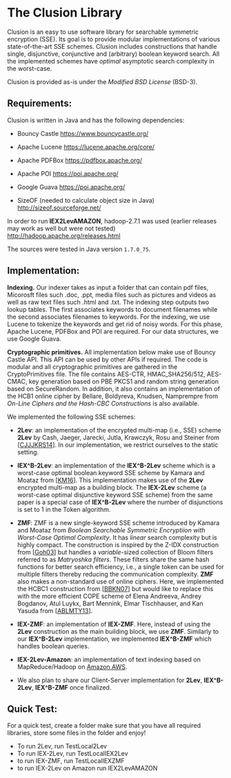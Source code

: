 # The Clusion Library

Clusion is an easy to use software library for searchable symmetric encryption
(SSE). Its goal is to provide modular implementations of various
state-of-the-art SSE schemes. Clusion includes constructions that handle
single, disjunctive, conjunctive and (arbitrary) boolean keyword search.  All
the implemented schemes have *optimal* asymptotic search complexity in the
worst-case.  

Clusion is provided as-is under the *Modified BSD License* (BSD-3). 


## Requirements:
Clusion is written in Java and has the following dependencies:

+ Bouncy Castle					https://www.bouncycastle.org/

+ Apache Lucene					https://lucene.apache.org/core/

+ Apache PDFBox					https://pdfbox.apache.org/

+ Apache POI					https://poi.apache.org/

+ Google Guava					https://poi.apache.org/

+ SizeOF (needed to calculate object size in Java)	http://sizeof.sourceforge.net/

In order to run **IEX2LevAMAZON**, hadoop-2.7.1 was used (earlier releases may work
as well but were not tested) http://hadoop.apache.org/releases.html

The sources were tested in Java version `1.7.0_75`.


## Implementation:


**Indexing.** Our indexer takes as input a folder that can contain pdf files,
Micorosft files such .doc, .ppt, media files such as pictures and videos as
well as raw text files such .html and .txt. The indexing step outputs two
lookup tables. The first associates keywords to document filenames while the
second associates filenames to keywords. For the indexing, we use Lucene to
tokenize the keywords and get rid of noisy words.  For this phase, Apache
Lucene, PDFBox and POI are required. For our data structures, we use Google
Guava.

**Cryptographic primitives.** All implementation below make use of Bouncy
Castle API. This API can be used by other APIs if required. The code is modular
and all cryptographic primitives are gathered in the CryptoPrimitives file.
The file contains AES-CTR, HMAC_SHA256/512, AES-CMAC, key generation based on
PBE PKCS1 and random string generation based on SecureRandom.  In addition, it
also contains an  implementation of the HCB1 online cipher by Bellare,
Boldyreva, Knudsen, Namprempre from *On-Line Ciphers and the Hash-CBC
Constructions* is also available. 


We implemented the following SSE schemes:

+ **2Lev**:  an implementation of the encrypted multi-map (i.e., SSE) scheme
  **2Lev** by Cash, Jaeger, Jarecki, Jutla, Krawczyk, Rosu and Steiner from
\[[CJJJKRS14][CJJJKRS14]]\. In our implementation,
we restrict ourselves to the static setting. 

+ **IEX^B-2Lev**: an implementation of the **IEX^B-2Lev** scheme which is a
  worst-case optimal boolean keyword  SSE scheme by Kamara and Moataz from
\[[KM16][KM16]\].  This implementation makes use of the **2Lev** encrypted
multi-map as a building block.  The **IEX-2Lev** scheme (a worst-case optimal
disjunctive keyword SSE scheme) from the same paper is a special case of
**IEX^B-2Lev** where the number of disjunctions is set to 1 in the Token
algorithm.  

+ **ZMF**: ZMF is a new single-keyword SSE scheme
  introduced by Kamara and Moataz from *Boolean Searchable Symmetric
Encryptiion with Worst-Case Optimal Complexity*. It has *linear* search
complexity but is highly compact. The construction is inspired by  the Z-IDX
construction from \[[Goh03][Goh03]\] but handles
a *variable*-sized collection of Bloom filters referred to as *Matryoshka
filters*. These  filters share the same hash functions for better search
efficiency, i.e., a single token can be used for multiple filters thereby
reducing the communication complexity. **ZMF** also makes a non-standard use of
online ciphers.  Here, we implemented the HCBC1 construction from
\[[BBKN07][BBKN07]\] but would like to replace this with the more efficient COPE
scheme of Elena Andreeva, Andrey Bogdanov, Atul Luykx, Bart Mennink, Elmar
Tischhauser, and Kan Yasuda from \[[ABLMTY13][ABLMTY13]\]. 

+ **IEX-ZMF**: an implementation of **IEX-ZMF**. Here, instead of using the **2Lev** construction as the main building block, we use **ZMF**. Similarly to our **IEX^B-2Lev** implementation,
we implemented **IEX^B-ZMF** which handles boolean queries. 

+ **IEX-2Lev-Amazon**: an implementation of text indexing based on MapReduce/Hadoop
on [Amazon AWS](https://aws.amazon.com/fr/). 

+ We also plan to share our Client-Server implementation for **2Lev**, **IEX^B-2Lev**, **IEX^B-ZMF** once finalized. 

## Quick Test:

For a quick test, create a folder make sure that you have all required
libraries, store some files in the folder and enjoy!

+ To run 2Lev, run TestLocal2Lev
+ To run IEX-2Lev, run TestLocalIEX2Lev
+ to run IEX-ZMF, run TestLocalIEXZMF
+ to run IEX-2Lev on Amazon run IEX2LevAMAZON



[CJJJKRS14]: https://eprint.iacr.org/2014/853.pdf "Dynamic Searchable Encryption in Very-Large Databases: Data Structures and Implementation"
[KM16]: https://eprint.iacr.org/2014/853.pdf "Boolean Searchable Symmetric Encryption with Worst-Case Optimal Complexity"
[Goh03]: https://eprint.iacr.org/2003/216.pdf "Secure Indexes"
[ABLMTY13]: https://eprint.iacr.org/2013/790.pdf "Parallelizable and Authenticated Online Ciphers"
[BBKN07]: https://cseweb.ucsd.edu/~mihir/papers/olc.pdf "On-Line Ciphers and the Hash-CBC Constructions" 


